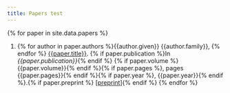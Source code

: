 ```yaml
---
title: Papers test
---
```


{% for paper in site.data.papers %}
1. {% for author in paper.authors %}{{author.given}} {{author.family}}, {% endfor %} [{{paper.title}}]({{paper.url}}). {% if paper.publication %}In *{{paper.publication}}*{% endif %} {% if paper.volume %} {{paper.volume}}{% endif %}{% if paper.pages %}, pages {{paper.pages}}{% endif %}{% if paper.year %}, {{paper.year}}{% endif %}.{% if paper.preprint %} [[preprint](/papers/{{paper.preprint}})]{% endif %}
{% endfor %}
